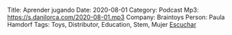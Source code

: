 Title: Aprender jugando
Date: 2020-08-01
Category: Podcast
Mp3: https://s.danilorca.com/2020-08-01.mp3
Company: Braintoys
Person: Paula Hamdorf
Tags: Toys, Distributor, Education, Stem, Mujer
<a href="https://s.danilorca.com/2020-08-01.mp3" type="audio/mpeg">
Escuchar
</a>

